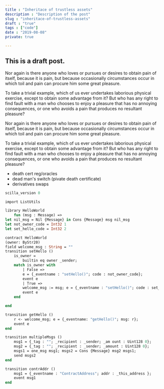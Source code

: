 ```yaml
---
title : "Inheritace of trustless assets"
description : "Description of the post"
slug : "inheritace-of-trustless-assets"
draft : "true"
tags : ["code"]
date : "2019-08-08"
private: true

---
```


## This is a draft post.

Nor again is there anyone who loves or pursues or desires to obtain pain of itself, because it is pain, but because occasionally circumstances occur in which toil and pain can procure him some great pleasure. 

To take a trivial example, which of us ever undertakes laborious physical exercise, except to obtain some advantage from it? But who has any right to find fault with a man who chooses to enjoy a pleasure that has no annoying consequences, or one who avoids a pain that produces no resultant pleasure? 

Nor again is there anyone who loves or pursues or desires to obtain pain of itself, because it is pain, but because occasionally circumstances occur in which toil and pain can procure him some great pleasure. 

To take a trivial example, which of us ever undertakes laborious physical exercise, except to obtain some advantage from it? But who has any right to find fault with a man who chooses to enjoy a pleasure that has no annoying consequences, or one who avoids a pain that produces no resultant pleasure?

- death cert reg/oracles
- dead man's switch (pivate death certificate)
- derivatives swaps 


```ocaml
scilla_version 0 

import ListUtils 

library HelloWorld 
	fun (msg : Message) =>
let nil_msg = Nil {Message} in Cons {Message} msg nil_msg 
let not_owner_code = Int32 1 
let set_hello_code = Int32 2 

contract HelloWorld 
(owner: ByStr20) 
field welcome_msg : String = "" 
transition setHello () 
	is_owner = 
		builtin eq owner _sender; 
	match is_owner with
		| False =>
		e = {_eventname : "setHello()"; code : not_owner_code}; 
		event e 
		| True =>
		welcome_msg := msg; e = {_eventname : "setHello()"; code : set_hello_code}; 
		event e 
	end

end

transition getHello () 
	r <- welcome_msg; e = {_eventname: "getHello()"; msg: r}; 
	event e 
end

transition multipleMsgs () 
	msg1 = {_tag : ""; _recipient : _sender; _am ount : Uint128 0}; 
	msg2 = {_tag : ""; _recipient : _sender; _amount : Uint128 0}; 
	msgs1 = one_msg msg1; msgs2 = Cons {Message} msg2 msgs1; 
	send msgs2 
end

transition contrAddr () 
	msg1 = {_eventname : "ContractAddress"; addr : _this_address }; 
	event msg1 
end


```